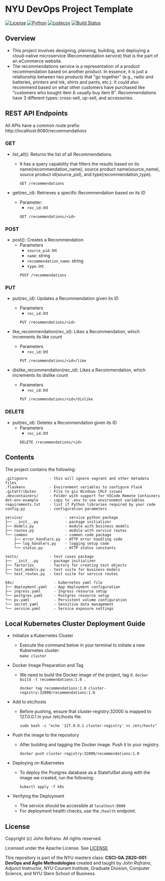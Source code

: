 # NYU DevOps Project Template

[![License](https://img.shields.io/badge/License-Apache_2.0-blue.svg)](https://opensource.org/licenses/Apache-2.0)
[![Python](https://img.shields.io/badge/Language-Python-blue.svg)](https://python.org/)
[![codecov](https://codecov.io/gh/CSCI-GA-2820-FA23-003/recommendations/graph/badge.svg?token=VNH31V6V4Q)](https://codecov.io/gh/CSCI-GA-2820-FA23-003/recommendations)
[![Build Status](https://github.com/CSCI-GA-2820-FA23-003/recommendations/actions/workflows/ci.yml/badge.svg)](https://github.com/CSCI-GA-2820-FA23-003/recommendations/actions)


## Overview

- This project involves designing, planning, building, and deploying a cloud-native microservice (Recommendation service) that is the part of an eCommerce website.
- The recommendations service is a representation of a product recommendation based on another product. In essence, it is just a relationship between two products that "go together" (e.g., radio and batteries, printers and ink, shirts and pants, etc.). It could also recommend based on what other customers have purchased like "customers who bought item A usually buy item B". Recommendations have 3 different types: cross-sell, up-sell, and accessories.


## REST API Endpoints
All APIs have a common route prefix: http://localhost:8080/recommendations

### GET
- list_all(): Returns the list of all Recommendations.
  - It has a query capability that filters the results based on its name(recommendation_name), source product name(source_name), source product id(source_pid), and type(recommendation_type).
    ```
    GET /recommendations
    ```

- get(rec_id): Retrieves a specific Recommendation based on its ID
  - Parameter:
    - `rec_id`: int
    ```
    GET /recommendations/<id>
    ```

### POST
- post(): Creates a Recommendation
  - Parameters
    - `source_pid`: int
    - `name`: string
    - `recommendation_name`: string
    - `type`: int
    ```
    POST /recommendations
    ```

### PUT
- put(rec_id): Updates a Recommendation given its ID
  - Parameters
    - `rec_id`: int
    ```
    PUT /recommendations/<id>
    ```

- like_recommendation(rec_id): Likes a Recommendation, which increments its like count
  - Parameters
    - `rec_id`: int
    ```
    PUT /recommendations/<id>/like
    ```
    
- dislike_recommendation(rec_id): Likes a Recommendation, which increments its dislike count
  - Parameters
    - `rec_id`: int
    ```
    PUT /recommendations/<id>/dislike
    ```

### DELETE
- put(rec_id): Deletes a Recommendation given its ID
  - Parameters
    - `rec_id`: int
    ```
    DELETE /recommendations/<id>
    ```

<!-- This project template contains starter code for your class project. The `/service` folder contains your `models.py` file for your model and a `routes.py` file for your service. The `/tests` folder has test case starter code for testing the model and the service separately. All you need to do is add your functionality. You can use the [lab-flask-tdd](https://github.com/nyu-devops/lab-flask-tdd) for code examples to copy from. -->

<!-- ## Automatic Setup

The best way to use this repo is to start your own repo using it as a git template. To do this just press the green **Use this template** button in GitHub and this will become the source for your repository. -->

<!-- ## Manual Setup

You can also clone this repository and then copy and paste the starter code into your project repo folder on your local computer. Be careful not to copy over your own `README.md` file so be selective in what you copy.

There are 4 hidden files that you will need to copy manually if you use the Mac Finder or Windows Explorer to copy files from this folder into your repo folder.

These should be copied using a bash shell as follows:

```bash
    cp .gitignore  ../<your_repo_folder>/
    cp .flaskenv ../<your_repo_folder>/
    cp .gitattributes ../<your_repo_folder>/
``` -->

## Contents

The project contains the following:

```text
.gitignore          - this will ignore vagrant and other metadata files
.flaskenv           - Environment variables to configure Flask
.gitattributes      - File to gix Windows CRLF issues
.devcontainers/     - Folder with support for VSCode Remote Containers
dot-env-example     - copy to .env to use environment variables
requirements.txt    - list if Python libraries required by your code
config.py           - configuration parameters

service/                   - service python package
├── __init__.py            - package initializer
├── models.py              - module with business models
├── routes.py              - module with service routes
└── common                 - common code package
    ├── error_handlers.py  - HTTP error handling code
    ├── log_handlers.py    - logging setup code
    └── status.py          - HTTP status constants

tests/              - test cases package
├── __init__.py     - package initializer
├── factories       - factory for creating test objects
├── test_models.py  - test suite for business models
└── test_routes.py  - test suite for service routes

k8s/                  - kubernetes yaml file
├── deployment.yaml   - App deployment configuration
├── ingress.yaml      - Ingress resource setup
└── postgres.yaml     - Postgres resource setup
└── pv.yaml           - Persistent volume configuration
└── secret.yaml       - Sensitive data management
└── service.yaml      - Service exposure settings
```

## Local Kubernetes Cluster Deployment Guide

- Initialize a Kubernetes Cluster 
  - Execute the command below in your terminal to initiate a new Kubernetes cluster:  
    ```make cluster```
- Docker Image Preparation and Tag 
  - We need to build the Docker image of the project, tag it. 
  ```docker build -t recommendations:1.0 .```

    ```docker tag recommendations:1.0 cluster-registry:32000/recommendations:1.0```

- Add to etc/hosts 
  - Before pushing, ensure that cluster-registry:32000 is mapped to 127.0.0.1 in your /etc/hosts file.

    ```sudo bash -c "echo '127.0.0.1 cluster-registry' >> /etc/hosts"```

- Push the image to the repository 
  - After building and tagging the Docker image. Push it to your registry.

    ```docker push cluster-registry:32000/recommendations:1.0```

- Deploying on Kubernetes
  - To deploy the Postgres database as a StatefulSet along with the image we created, run the following:

    ```kubectl apply -f k8s```

- Verifying the Deployment
  - The service should be accessible at `localhost:8080`
  - For deployment health checks, use the `/health` endpoint.

## License

Copyright (c) John Rofrano. All rights reserved.

Licensed under the Apache License. See [LICENSE](LICENSE)

This repository is part of the NYU masters class: **CSCI-GA.2820-001 DevOps and Agile Methodologies** created and taught by *John Rofrano*, Adjunct Instructor, NYU Courant Institute, Graduate Division, Computer Science, and NYU Stern School of Business.
